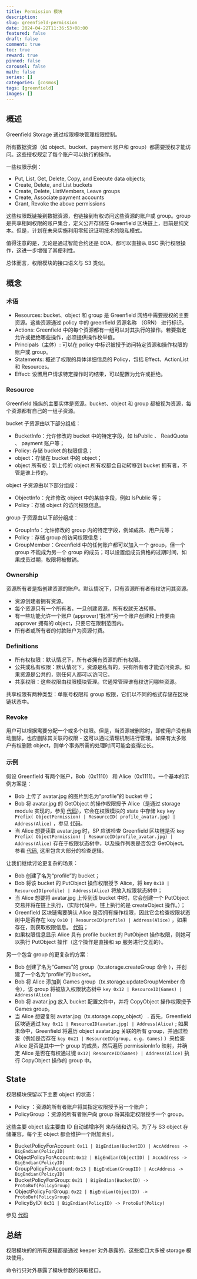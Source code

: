 ```yaml
---
title: Permission 模块
description:
slug: greenfield-permission
date: 2024-04-22T11:36:53+08:00
featured: false
draft: false
comment: true
toc: true
reward: true
pinned: false
carousel: false
math: false
series: []
categories: [cosmos]
tags: [greenfield]
images: []
---
```


## 概述

Greenfield Storage 通过权限模块管理权限控制。

所有数据资源（如 object、bucket、payment 账户和 group）都需要授权才能访问。这些授权规定了每个账户可以执行的操作。

一些权限示例：

- Put, List, Get, Delete, Copy, and Execute data objects;
- Create, Delete, and List buckets
- Create, Delete, ListMembers, Leave groups
- Create, Associate payment accounts
- Grant, Revoke the above permissions

这些权限既链接到数据资源，也链接到有权访问这些资源的账户或 group。group 是共享相同权限的账户集合，定义公开存储在 Greenfield 区块链上，目前是纯文本。但是，计划在未来实施利用零知识证明技术的隐私模式。

值得注意的是，无论是通过智能合约还是 EOA，都可以直接从 BSC 执行权限操作，这进一步增强了其便利性。

总体而言，权限模块的接口语义与 S3 类似。

## 概念

### 术语

- Resources: bucket、object 和 group 是 Greenfield 网络中需要授权的主要资源。这些资源通过 policy 中的 greenfield 资源名称 （GRN） 进行标识。
- Actions: Greenfield 中的每个资源都有一组可以对其执行的操作。若要指定允许或拒绝哪些操作，必须提供操作枚举值。
- Principals（主体）: 可以在 policy 中标识被授予访问特定资源和操作权限的账户或 group。
- Statements: 概述了权限的具体详细信息的 Policy，包括 Effect、ActionList 和 Resources。
- Effect: 设置用户请求特定操作时的结果，可以配置为允许或拒绝。

### Resource

Greenfield 操纵的主要实体是资源。bucket、object 和 group 都被视为资源，每个资源都有自己的一组子资源。

bucket 子资源由以下部分组成：

- BucketInfo：允许修改的 bucket 中的特定字段，如 IsPublic 、 ReadQuota 、 payment 账户等；
- Policy: 存储 bucket 的权限信息；
- object：存储在 bucket 中的 object；
- object 所有权：新上传的 object 所有权都会自动转移到 bucket 拥有者，不管是谁上传的。

object 子资源由以下部分组成：

- ObjectInfo：允许修改 object 中的某些字段，例如 IsPublic 等；
- Policy：存储 object 的访问权限信息。

group 子资源由以下部分组成：

- GroupInfo：允许修改的 group 内的特定字段，例如成员、用户元等；
- Policy：存储 group 的访问权限信息；
- GroupMember：Greenfield 中的任何账户都可以加入一个 group，但一个 group 不能成为另一个 group 的成员；可以设置组成员资格的过期时间，如果成员过期，权限将被撤销。

### Ownership

资源所有者是指创建资源的账户。默认情况下，只有资源所有者有权访问其资源。

- 资源创建者拥有资源。
- 每个资源只有一个所有者，一旦创建资源，所有权就无法转移。
- 有一些功能允许一个账户 (approver)“批准”另一个账户创建和上传要由 approver 拥有的 object，只要它在限制范围内。
- 所有者或所有者的付款账户为资源付费。

### Definitions

- 所有权权限：默认情况下，所有者拥有资源的所有权限。
- 公共或私有权限：默认情况下，资源是私有的，只有所有者才能访问资源。如果资源是公共的，则任何人都可以访问它。
- 共享权限：这些权限由权限模块管理。它通常管理谁有权访问哪些资源。

共享权限有两种类型：单账号权限和 group 权限，它们以不同的格式存储在区块链状态中。

### Revoke

用户可以根据需要分配一个或多个权限。但是，当资源被删除时，即使用户没有启动删除，也应删除其关联的权限 - 这可以通过清理机制进行管理。如果有太多账户有权删除 object，则单个事务所需的处理时间可能会变得过长。

### 示例

假设 Greenfield 有两个账户，Bob（0x1110） 和 Alice（0x1111）。一个基本的示例方案是：

- Bob 上传了 avatar.jpg 的图片到名为“profile”的 bucket 中；
- Bob 将 avatar.jpg 的 GetObject 的操作权限授予 Alice（是通过 storage module 实现的，参见 [代码](https://github.com/bnb-chain/greenfield/blob/964001cc3a018b0cb71bd7b8fd0486528a59d8f8/x/storage/keeper/msg_server.go#L373))，它会在权限模块的 state 中存储 key `key Prefix( ObjectPermission) | ResourceID( profile_avatar.jpg) | Address(Alice)` ，参见 [代码](https://github.com/bnb-chain/greenfield/blob/964001cc3a018b0cb71bd7b8fd0486528a59d8f8/x/permission/keeper/keeper.go#L144)。
- 当 Alice 想要读取 avatar.jpg 时，SP 应该检查 Greenfield 区块链是否 `key Prefix( ObjectPermission) | ResourceID(profile_avatar.jpg) | Address(Alice)` 存在于权限状态树中，以及操作列表是否包含 GetObject。参看 [代码](https://github.com/bnb-chain/greenfield/blob/964001cc3a018b0cb71bd7b8fd0486528a59d8f8/x/storage/keeper/permission.go#L134), 这里包含大部分的检查逻辑。

让我们继续讨论更复杂的场景：

- Bob 创建了名为“profile”的 bucket；
- Bob 将该 bucket 的 PutObject 操作权限授予 Alice，将 key `0x10 | ResourceID(profile) | Address(Alice)` 将放入权限状态树中；
- 当 Alice 想要将 avatar.jpg 上传到该 bucket 中时，它会创建一个 PutObject 交易并将在链上执行，（实际代码中，链上执行的是 createObject 操作。）；
- Greenfield 区块链需要确认 Alice 是否拥有操作权限，因此它会检查权限状态树中是否存在 key `0x10 | ResourceID(profile) | Address(Alice)` ，如果存在，则获取权限信息。 [代码](https://github.com/bnb-chain/greenfield/blob/964001cc3a018b0cb71bd7b8fd0486528a59d8f8/x/storage/keeper/keeper.go#L621)；
- 如果权限信息显示 Alice 具有 profile bucket 的 PutObject 操作权限，则她可以执行 PutObject 操作（这个操作是直接和 sp 服务进行交互的）。

另一个包含 group 的更复杂的方案：

- Bob 创建了名为“Games”的 group（tx.storage.createGroup 命令 ），并创建了一个名为“profile”的 bucket。
- Bob 将 Alice 添加到 Games group（tx.storage.updateGroupMember 命令），该 group 将被放入权限状态树中 `key 0x12 | ResourceID(Games) | Address(Alice)`
- Bob 将 avatar.jpg 放入 bucket 配置文件中，并将 CopyObject 操作权限授予 Games group。
- 当 Alice 想要复制 avatar.jpg（tx.storage.copy_object） . 首先，Greenfield 区块链通过 `key 0x11 | ResourceID(avatar.jpg) | Address(Alice)` ; 如果未命中，Greenfield 将遍历 object avatar.jpg 关联的所有 group，并通过检查（例如是否存在 `key 0x21 | ResourceID(group, e.g. Games)` ）来检查 Alice 是否是其中一个 group 的成员，然后遍历 permissionInfo 映射，并确定 Alice 是否在有权通过键 `0x12| ResourceID(Games) | Address(Alice)` 执行 CopyObject 操作的 group 中。

## State

权限模块保留以下主要 object 的状态：

- Policy ：资源的所有者账户将其指定权限授予另一个账户；
- PolicyGroup ：资源的所有者账户向 group 将其指定权限授予一个 group。

这些主要 object 应主要由 ID 自动递增序列 来存储和访问。为了与 S3 object 存储兼容，每个主 object 都会维护一个附加索引。

- BucketPolicyForAccount: `0x11 | BigEndian(BucketID) | AccAddress -> BigEndian(PolicyID)`
- ObjectPolicyForAccount: `0x12 | BigEndian(ObjectID) | AccAddress -> BigEndian(PolicyID)`
- GroupPolicyForAccount: `0x13 | BigEndian(GroupID) | AccAddress -> BigEndian(PolicyID)`
- BucketPolicyForGroup: `0x21 | BigEndian(BucketID) -> ProtoBuf(PolicyGroup)`
- ObjectPolicyForGroup: `0x22 | BigEndian(ObjectID) -> ProtoBuf(PolicyGroup)`
- PolicyByID: `0x31 | BigEndian(PolicyID) -> ProtoBuf(Policy)`

参见 [代码](https://github.com/bnb-chain/greenfield/blob/964001cc3a018b0cb71bd7b8fd0486528a59d8f8/x/permission/keeper/keeper.go#L157)

## 总结

权限模块的的所有逻辑都是通过 keeper 对外暴露的，这些接口大多被 storage 模块使用。

命令行只对外暴露了模块参数的获取接口。
